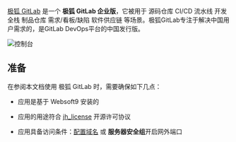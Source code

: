 [极狐 GitLab](https://gitlab.cn/) 是一个 **极狐 GitLab 企业版**，它被用于 源码仓库 CI/CD 流水线 开发全栈 制品仓库 需求/看板/缺陷 软件供应链  等场景。极狐GitLab专注于解决中国用户需求的，是GitLab DevOps平台的中国发行版。


![控制台](https://libs.websoft9.com/Websoft9/DocsPicture/zh/gitlab/jihu-gitlab-gui-websoft9.png)


## 准备

在参阅本文档使用 极狐 GitLab 时，需要确保如下几点：

- 应用是基于 Websoft9 安装的

- 应用的用途符合 [jh_license](https://gitlab.com/gitlab-jh/gitlab/-/blob/main-jh/jh/LICENSE) 开源许可协议

- 应用具备访问条件：[配置域名](./domain-set) 或 **服务器安全组**开启网外端口